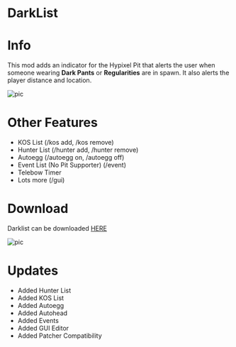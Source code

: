 # DarkList

# Info

This mod adds an indicator for the Hypixel Pit that alerts the user when someone wearing **Dark Pants** or **Regularities** are in spawn. It also alerts the player distance and location.

![pic](https://hypixel.net/attachments/screen-shot-2022-04-11-at-11-52-25-am-png.2956716/?hash=5622839e648788fc9ff45ecb71604856)

# Other Features

- KOS List (/kos add, /kos remove)
- Hunter List (/hunter add, /hunter remove)
- Autoegg (/autoegg on, /autoegg off)
- Event List (No Pit Supporter) (/event)
- Telebow Timer
- Lots more (/gui)

# Download

Darklist can be downloaded [HERE](https://cdn.discordapp.com/attachments/957092283352764436/963162965002047578/DarkList-1.5.jar)

![pic](https://hypixel.net/attachments/screen-shot-2022-04-11-at-2-47-42-pm-png.2956858/?hash=5622839e648788fc9ff45ecb71604856)

# Updates

- Added Hunter List
- Added KOS List
- Added Autoegg
- Added Autohead
- Added Events
- Added GUI Editor
- Added Patcher Compatibility

